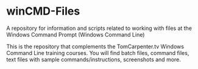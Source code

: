 # winCMD-Files
A repository for information and scripts related to working with files at the Windows Command Prompt (Windows Command Line)

This is the repository that complements the TomCarpenter.tv Windows Command Line training courses. You will find batch files, command files, text files with sample commands/instructions, screenshots and more.
